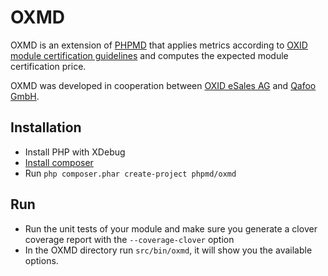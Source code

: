 OXMD
====

OXMD is an extension of [PHPMD](http://phpmd.org/) that applies metrics according to [OXID module certification guidelines](http://wiki.oxidforge.org/Certification/Modules) and computes the expected module certification price.

OXMD was developed in cooperation between [OXID eSales AG](http://www.oxid-esales.com) and [Qafoo GmbH](http://qafoo.com).

Installation
------------

* Install PHP with XDebug
* [Install composer](https://getcomposer.org/doc/00-intro.md#installation-nix)
* Run `php composer.phar create-project phpmd/oxmd`

Run
---

* Run the unit tests of your module and make sure you generate a clover coverage report with the `--coverage-clover` option
* In the OXMD directory run `src/bin/oxmd`, it will show you the available options.
